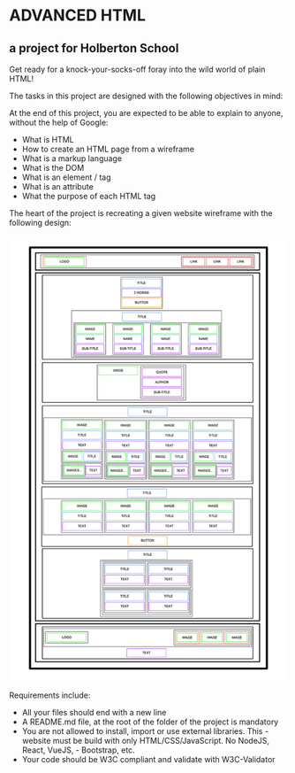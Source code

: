 # ADVANCED HTML
## a project for Holberton School

Get ready for a knock-your-socks-off foray into the wild world of plain HTML!

The tasks in this project are designed with the following objectives in mind:

At the end of this project, you are expected to be able to explain to anyone, without the help of Google:

- What is HTML
- How to create an HTML page from a wireframe
- What is a markup language
- What is the DOM
- What is an element / tag
- What is an attribute
- What the purpose of each HTML tag

The heart of the project is recreating a given website wireframe with the following design:

![page structure map](https://github.com/wdmd2022/holbertonschool-web-development/blob/f61e085907c9ec3a797b735d7623a1f8836b9830/html_advanced/page_structure.jpg?raw=true)

Requirements include:
- All your files should end with a new line
- A README.md file, at the root of the folder of the project is mandatory
- You are not allowed to install, import or use external libraries. This - website must be build with only HTML/CSS/JavaScript. No NodeJS, React, VueJS, - Bootstrap, etc.
- Your code should be W3C compliant and validate with W3C-Validator
